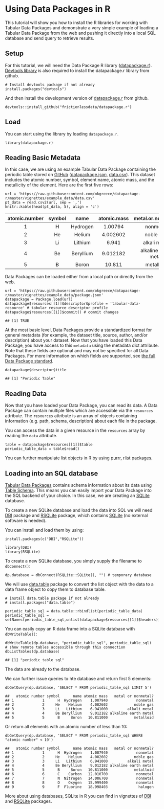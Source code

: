 Using Data Packages in R
========================

This tutorial will show you how to install the R libraries for working with Tabular Data Packages and demonstrate a very simple example of loading a Tabular Data Package from the web and pushing it directly into a local SQL database and send query to retrieve results.

Setup
-----

For this tutorial, we will need the Data Package R library ([datapackage.r](https://github.com/frictionlessdata/datapackage-r)). [Devtools library](https://cran.r-project.org/package=devtools) is also required to install the datapackage.r library from github.

    # Install devtools package if not already
    install.packages("devtools")

And then install the development version of [datapackage.r](https://github.com/frictionlessdata/datapackage-r) from github.

    devtools::install_github("frictionlessdata/datapackage.r")

Load
----

You can start using the library by loading `datapackage.r`.

    library(datapackage.r)

Reading Basic Metadata
----------------------

In this case, we are using an example Tabular Data Package containing the periodic table stored on [GitHub](https://github.com/frictionlessdata/example-data-packages/tree/master/periodic-table) ([datapackage.json](https://raw.githubusercontent.com/frictionlessdata/example-data-packages/master/periodic-table/datapackage.json), [data.csv](https://raw.githubusercontent.com/frictionlessdata/example-data-packages/master/periodic-table/data.csv)). This dataset includes the atomic number, symbol, element name, atomic mass, and the metallicity of the element. Here are the first five rows:

    url = 'https://raw.githubusercontent.com/okgreece/datapackage-r/master/vignettes/example_data/data.csv'
    pt_data = read.csv2(url, sep = ',')
    knitr::kable(head(pt_data, 5), align = 'c')

<table>
<thead>
<tr class="header">
<th align="center">atomic.number</th>
<th align="center">symbol</th>
<th align="center">name</th>
<th align="center">atomic.mass</th>
<th align="center">metal.or.nonmetal.</th>
</tr>
</thead>
<tbody>
<tr class="odd">
<td align="center">1</td>
<td align="center">H</td>
<td align="center">Hydrogen</td>
<td align="center">1.00794</td>
<td align="center">nonmetal</td>
</tr>
<tr class="even">
<td align="center">2</td>
<td align="center">He</td>
<td align="center">Helium</td>
<td align="center">4.002602</td>
<td align="center">noble gas</td>
</tr>
<tr class="odd">
<td align="center">3</td>
<td align="center">Li</td>
<td align="center">Lithium</td>
<td align="center">6.941</td>
<td align="center">alkali metal</td>
</tr>
<tr class="even">
<td align="center">4</td>
<td align="center">Be</td>
<td align="center">Beryllium</td>
<td align="center">9.012182</td>
<td align="center">alkaline earth metal</td>
</tr>
<tr class="odd">
<td align="center">5</td>
<td align="center">B</td>
<td align="center">Boron</td>
<td align="center">10.811</td>
<td align="center">metalloid</td>
</tr>
</tbody>
</table>

Data Packages can be loaded either from a local path or directly from the web.

    url = 'https://raw.githubusercontent.com/okgreece/datapackage-r/master/vignettes/example_data/package.json'
    datapackage = Package.load(url)
    datapackage$resources[[1]]$descriptor$profile = 'tabular-data-resource' # tabular resource descriptor profile 
    datapackage$resources[[1]]$commit() # commit changes

    ## [1] TRUE

At the most basic level, Data Packages provide a standardized format for general metadata (for example, the dataset title, source, author, and/or description) about your dataset. Now that you have loaded this Data Package, you have access to this `metadata` using the metadata dict attribute. Note that these fields are optional and may not be specified for all Data Packages. For more information on which fields are supported, see [the full Data Package standard](https://frictionlessdata.io/specs/data-package/).

    datapackage$descriptor$title

    ## [1] "Periodic Table"

Reading Data
------------

Now that you have loaded your Data Package, you can read its data. A Data Package can contain multiple files which are accessible via the `resources` attribute. The `resources` attribute is an array of objects containing information (e.g. path, schema, description) about each file in the package.

You can access the data in a given resource in the `resources` array by reading the `data` attribute.

    table = datapackage$resources[[1]]$table
    periodic_table_data = table$read()

You can further manipulate list objects in R by using [purrr](https://cran.r-project.org/package=purrr), [rlist](https://cran.r-project.org/package=rlist) packages.

Loading into an SQL database
----------------------------

[Tabular Data Packages](https://frictionlessdata.io/specs/tabular-data-package/) contains schema information about its data using [Table Schema](https://frictionlessdata.io/specs/table-schema/). This means you can easily import your Data Package into the SQL backend of your choice. In this case, we are creating an [SQLite](http://sqlite.org/) database.

To create a new SQLite database and load the data into SQL we will need [DBI](https://cran.r-project.org/package=DBI) package and [RSQLite](https://cran.r-project.org/package=RSQLite) package, which contains [SQLite](https://www.sqlite.org/) (no external software is needed).

You can install and load them by using:

    install.packages(c("DBI","RSQLite"))

    library(DBI)
    library(RSQLite)

To create a new SQLite database, you simply supply the filename to `dbConnect()`:

    dp.database = dbConnect(RSQLite::SQLite(), "") # temporary database

We will use [data.table](https://cran.r-project.org/package=RSQLite) package to convert the list object with the data to a data frame object to copy them to database table.

    # install data.table package if not already
    # install.packages("data.table")

    periodic_table_sql = data.table::rbindlist(periodic_table_data)
    periodic_table_sql = setNames(periodic_table_sql,unlist(datapackage$resources[[1]]$headers))

You can easily copy an R data frame into a SQLite database with `dbWriteTable()`:

    dbWriteTable(dp.database, "periodic_table_sql", periodic_table_sql)
    # show remote tables accessible through this connection
    dbListTables(dp.database)

    ## [1] "periodic_table_sql"

The data are already to the database.

We can further issue queries to hte database and return first 5 elements:

    dbGetQuery(dp.database, 'SELECT * FROM periodic_table_sql LIMIT 5')

    ##   atomic number symbol      name atomic mass   metal or nonmetal?
    ## 1             1      H  Hydrogen    1.007940             nonmetal
    ## 2             2     He    Helium    4.002602            noble gas
    ## 3             3     Li   Lithium    6.941000         alkali metal
    ## 4             4     Be Beryllium    9.012182 alkaline earth metal
    ## 5             5      B     Boron   10.811000            metalloid

Or return all elements with an atomic number of less than 10:

    dbGetQuery(dp.database, 'SELECT * FROM periodic_table_sql WHERE "atomic number" < 10')

    ##   atomic number symbol      name atomic mass   metal or nonmetal?
    ## 1             1      H  Hydrogen    1.007940             nonmetal
    ## 2             2     He    Helium    4.002602            noble gas
    ## 3             3     Li   Lithium    6.941000         alkali metal
    ## 4             4     Be Beryllium    9.012182 alkaline earth metal
    ## 5             5      B     Boron   10.811000            metalloid
    ## 6             6      C    Carbon   12.010700             nonmetal
    ## 7             7      N  Nitrogen   14.006700             nonmetal
    ## 8             8      O    Oxygen   15.999400             nonmetal
    ## 9             9      F  Fluorine   18.998403              halogen

More about using databases, SQLite in R you can find in vignettes of [DBI](https://cran.r-project.org/package=DBI) and [RSQLite](https://cran.r-project.org/package=RSQLite) packages.
